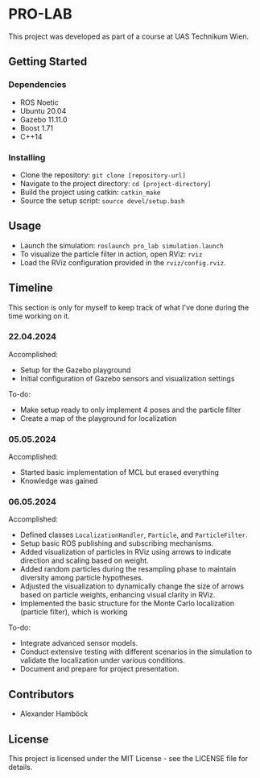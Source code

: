 # PRO-LAB
This project was developed as part of a course at UAS Technikum Wien.

## Getting Started

### Dependencies
- ROS Noetic
- Ubuntu 20.04
- Gazebo 11.11.0
- Boost 1.71
- C++14

### Installing
- Clone the repository: `git clone [repository-url]`
- Navigate to the project directory: `cd [project-directory]`
- Build the project using catkin: `catkin_make`
- Source the setup script: `source devel/setup.bash`

## Usage
- Launch the simulation: `roslaunch pro_lab simulation.launch`
- To visualize the particle filter in action, open RViz: `rviz`
- Load the RViz configuration provided in the `rviz/config.rviz`.

## Timeline
This section is only for myself to keep track of what I've done during the time working on it.

### 22.04.2024
Accomplished:
- Setup for the Gazebo playground
- Initial configuration of Gazebo sensors and visualization settings

To-do:
- Make setup ready to only implement 4 poses and the particle filter
- Create a map of the playground for localization

### 05.05.2024
Accomplished:
- Started basic implementation of MCL but erased everything
- Knowledge was gained

### 06.05.2024
Accomplished:
- Defined classes `LocalizationHandler`, `Particle`, and `ParticleFilter`.
- Setup basic ROS publishing and subscribing mechanisms.
- Added visualization of particles in RViz using arrows to indicate direction and scaling based on weight.
- Added random particles during the resampling phase to maintain diversity among particle hypotheses.
- Adjusted the visualization to dynamically change the size of arrows based on particle weights, enhancing visual clarity in RViz.
- Implemented the basic structure for the Monte Carlo localization (particle filter), which is working

To-do:
- Integrate advanced sensor models.
- Conduct extensive testing with different scenarios in the simulation to validate the localization under various conditions.
- Document and prepare for project presentation.

## Contributors
- Alexander Hamböck

## License
This project is licensed under the MIT License - see the LICENSE file for details.

